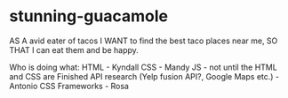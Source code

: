 # stunning-guacamole

AS A avid eater of tacos
I WANT to find the best taco places near me, 
SO THAT I can eat them and be happy.

Who is doing what: 
HTML - Kyndall
CSS - Mandy
JS - not until the HTML and CSS are Finished
API research (Yelp fusion API?, Google Maps etc.) - Antonio
CSS Frameworks - Rosa
